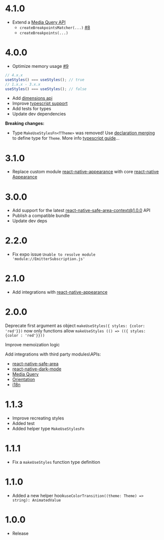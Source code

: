 # 4.1.0

- Extend a [Media Query API](docs/media-query.md)
  - `createBreakpointsMatcher(...)` [#8](https://github.com/retyui/react-native-stylex/issues/8)
  - `createBreakpoints(...)`

# 4.0.0

- Optimize memory usage [#9](https://github.com/retyui/react-native-stylex/issues/9)

```js
// 4.x.x
useStyles() === useStyles(); // true
// 1.x.x - 3.x.x
useStyles() === useStyles(); // false
```

- Add [dimensions api](docs/dimensions.md)
- Improve [typescript support](docs/ts.md)
- Add tests for types
- Update dev dependencies

**Breaking changes:**

- Type `MakeUseStylesFn<TTheme>` was removed!
  Use [declaration merging](https://www.typescriptlang.org/docs/handbook/declaration-merging.html#module-augmentation) to define type for `Theme`.
  More info [typescript guide](docs/ts.md)...

# 3.1.0

- Replace custom module [react-native-appearance](https://github.com/expo/react-native-appearance) with core [react-native Appearance](https://reactnative.dev/docs/appearance)

# 3.0.0

- Add support for the latest [react-native-safe-area-context@1.0.0](https://github.com/th3rdwave/react-native-safe-area-context/releases/tag/v1.0.0) API
- Publish a compatible bundle
- Update dev deps

# 2.2.0

- Fix expo issue `Unable to resolve module 'module://EmitterSubscription.js'`

# 2.1.0

- Add integrations with [react-native-appearance](docs/appearance.md)

# 2.0.0

Deprecate first argument as object `makeUseStyles({ styles: {color: 'red'}})` now only functions allow `makeUseStyles (() => (({ styles: {color : 'red'}}))`

Improve memoization logic

Add integrations with third party modules\APIs:

- [react-native-safe-area](docs/safe-area.md)
- [react-native-dark-mode](docs/dark-mode.md)
- [Media Query](docs/media-query.md)
- [Orientation](docs/orientation.md)
- [i18n](docs/i18n.md)

# 1.1.3

- Improve recreating styles
- Added test
- Added helper type `MakeUseStylesFn`

# 1.1.1

- Fix a `makeUseStyles` function type definition

# 1.1.0

- Added a new helper hook`useColorTransition((theme: Theme) => string): AnimatedValue`

# 1.0.0

- Release
